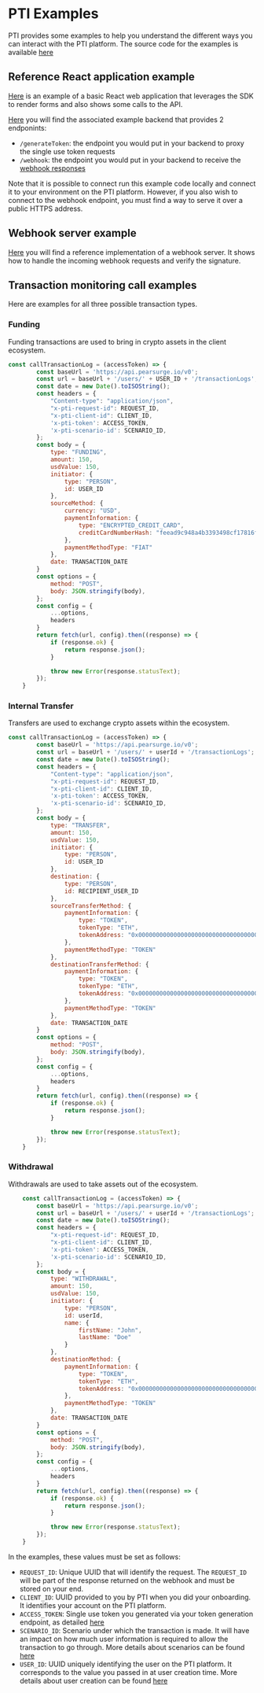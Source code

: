 # PTI Examples

PTI provides some examples to help you understand the different ways you can interact with the PTI platform.
The source code for the examples is available [here](https://github.com/provenancetech/pti-docs/tree/master/examples)


## Reference React application example

[Here](https://github.com/provenancetech/pti-docs/tree/master/examples/ReactJsSdkApp) is an example of a basic React web application that leverages the SDK to render forms
and also shows some calls to the API.

[Here](https://github.com/provenancetech/pti-docs/blob/master/examples/PythonBackendApp/client_backend.py) you will find the associated example backend that provides 2 endponints:

* `/generateToken`:  the endpoint you would put in your backend to proxy the single use token requests
* `/webhook`: the endpoint you would put in your backend to receive the [webhook responses](usage.md#webhook-responses-definitions)

Note that it is possible to connect run this example code locally and connect it to your environment on the PTI platform. 
However, if you also wish to connect to the webhook endpoint, you must find a way to serve it over a public HTTPS address.

## Webhook server example

[Here](https://github.com/provenancetech/pti-docs/tree/master/examples/webhook-server) you will find a reference implementation of a webhook server.
It shows how to handle the incoming webhook requests and verify the signature.


## Transaction monitoring call examples

Here are examples for all three possible transaction types.

### Funding

Funding transactions are used to bring in crypto assets in the client ecosystem.

```js
const callTransactionLog = (accessToken) => {
        const baseUrl = 'https://api.pearsurge.io/v0';
        const url = baseUrl + '/users/' + USER_ID + '/transactionLogs';
        const date = new Date().toISOString();
        const headers = {
            "Content-type": "application/json",
            "x-pti-request-id": REQUEST_ID,
            "x-pti-client-id": CLIENT_ID,
            'x-pti-token': ACCESS_TOKEN,
            'x-pti-scenario-id': SCENARIO_ID,
        };
        const body = {
            type: "FUNDING",
            amount: 150,
            usdValue: 150,
            initiator: {
                type: "PERSON",
                id: USER_ID
            },
            sourceMethod: {
                currency: "USD",
                paymentInformation: {
                    type: "ENCRYPTED_CREDIT_CARD",
                    creditCardNumberHash: "feead9c948a4b3393498cf17816fb289c2d4d80d4ffb5b11a7171c5f6c48f573"
                },
                paymentMethodType: "FIAT"
            },
            date: TRANSACTION_DATE
        }
        const options = {
            method: "POST",
            body: JSON.stringify(body),
        };
        const config = {
            ...options,
            headers
        }
        return fetch(url, config).then((response) => {
            if (response.ok) {
                return response.json();
            }

            throw new Error(response.statusText);
        });
    }

```
### Internal Transfer
Transfers are used to exchange crypto assets within the ecosystem.
```js
const callTransactionLog = (accessToken) => {
        const baseUrl = 'https://api.pearsurge.io/v0';
        const url = baseUrl + '/users/' + userId + '/transactionLogs';
        const date = new Date().toISOString();
        const headers = {
            "Content-type": "application/json",
            "x-pti-request-id": REQUEST_ID,
            "x-pti-client-id": CLIENT_ID,
            'x-pti-token': ACCESS_TOKEN,
            'x-pti-scenario-id': SCENARIO_ID,
        };
        const body = {
            type: "TRANSFER",
            amount: 150,
            usdValue: 150,
            initiator: {
                type: "PERSON",
                id: USER_ID
            },
            destination: {
                type: "PERSON",
                id: RECIPIENT_USER_ID
            },            
            sourceTransferMethod: {
                paymentInformation: {
                    type: "TOKEN",
                    tokenType: "ETH",
                    tokenAddress: "0x0000000000000000000000000000000000000000"
                },
                paymentMethodType: "TOKEN"
            },
            destinationTransferMethod: {
                paymentInformation: {
                    type: "TOKEN",
                    tokenType: "ETH",
                    tokenAddress: "0x0000000000000000000000000000000000000000"
                },
                paymentMethodType: "TOKEN"
            },
            date: TRANSACTION_DATE
        }
        const options = {
            method: "POST",
            body: JSON.stringify(body),
        };
        const config = {
            ...options,
            headers
        }
        return fetch(url, config).then((response) => {
            if (response.ok) {
                return response.json();
            }

            throw new Error(response.statusText);
        });
    }
```

### Withdrawal
Withdrawals are used to take assets out of the ecosystem.

```js
    const callTransactionLog = (accessToken) => {
        const baseUrl = 'https://api.pearsurge.io/v0';
        const url = baseUrl + '/users/' + userId + '/transactionLogs';
        const date = new Date().toISOString();
        const headers = {
            "x-pti-request-id": REQUEST_ID,
            "x-pti-client-id": CLIENT_ID,
            'x-pti-token': ACCESS_TOKEN,
            'x-pti-scenario-id': SCENARIO_ID,
        };
        const body = {
            type: "WITHDRAWAL",
            amount: 150,
            usdValue: 150,
            initiator: {
                type: "PERSON",
                id: userId,
                name: {
                    firstName: "John",
                    lastName: "Doe"
                }
            },
            destinationMethod: {
                paymentInformation: {
                    type: "TOKEN",
                    tokenType: "ETH",
                    tokenAddress: "0x0000000000000000000000000000000000000000"
                },
                paymentMethodType: "TOKEN"
            },
            date: TRANSACTION_DATE
        }
        const options = {
            method: "POST",
            body: JSON.stringify(body),
        };
        const config = {
            ...options,
            headers
        }
        return fetch(url, config).then((response) => {
            if (response.ok) {
                return response.json();
            }

            throw new Error(response.statusText);
        });
    }
```
In the examples, these values must be set as follows:

* `REQUEST_ID`: Unique UUID that will identify the request. The `REQUEST_ID` will be part of the response returned on the webhook and must be stored on your end.
* `CLIENT_ID`: UUID provided to you by PTI when you did your onboarding. It identifies your account on the PTI platform.
* `ACCESS_TOKEN`: Single use token you generated via your token generation endpoint, as detailed [here](auth.md#single-use-tokens)
* `SCENARIO_ID`: Scenario under which the transaction is made. It will have an impact on how much user information is required to allow the transaction to go through. More details about scenarios can be found [here](kyc.md#kyc)
* `USER_ID`: UUID uniquely identifying the user on the PTI platform. It corresponds to the value you passed in at user creation time. More details about user creation can be found [here](usage.md#creating-pti-users)

